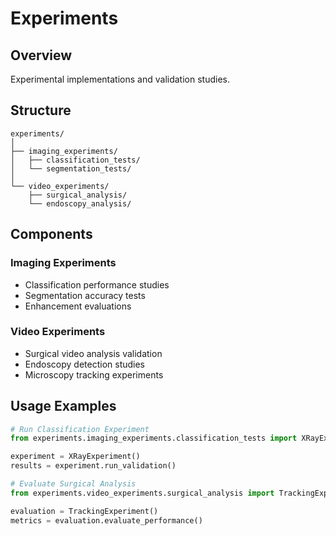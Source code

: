 # Experiments

## Overview
Experimental implementations and validation studies.

## Structure
```
experiments/
│
├── imaging_experiments/
│   ├── classification_tests/
│   └── segmentation_tests/
│
└── video_experiments/
    ├── surgical_analysis/
    └── endoscopy_analysis/
```

## Components

### Imaging Experiments
- Classification performance studies
- Segmentation accuracy tests
- Enhancement evaluations

### Video Experiments
- Surgical video analysis validation
- Endoscopy detection studies
- Microscopy tracking experiments

## Usage Examples
```python
# Run Classification Experiment
from experiments.imaging_experiments.classification_tests import XRayExperiment

experiment = XRayExperiment()
results = experiment.run_validation()

# Evaluate Surgical Analysis
from experiments.video_experiments.surgical_analysis import TrackingExperiment

evaluation = TrackingExperiment()
metrics = evaluation.evaluate_performance()
```
